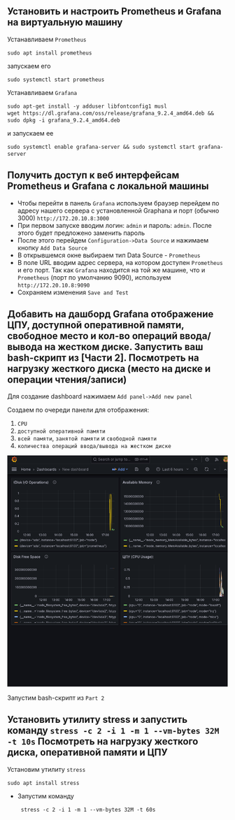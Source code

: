 ## Установить и настроить Prometheus и Grafana на виртуальную машину

Устанавливаем `Prometheus`
```
sudo apt install prometheus 
```

запускаем его

```
sudo systemctl start prometheus
```

Устанавливаем `Grafana`

``` 
sudo apt-get install -y adduser libfontconfig1 musl
wget https://dl.grafana.com/oss/release/grafana_9.2.4_amd64.deb && sudo dpkg -i grafana_9.2.4_amd64.deb
```

и запускаем ее
```
sudo systemctl enable grafana-server && sudo systemctl start grafana-server
```

## Получить доступ к веб интерфейсам **Prometheus** и **Grafana** с локальной машины

* Чтобы перейти в панель `Grafana` используем браузер перейдем по адресу нашего сервера с установленной Graphana и порт (обычно 3000)
  `http://172.20.10.8:3000`
* При первом запуске вводим логин: `admin` и пароль: `admin`. После этого будет предложено заменить пароль<br/>
* После этого перейдем `Configuration->Data Source` и нажимаем кнопку `Add Data Source`<br/>
* В открывшемся окне выбираем тип Data Source - `Prometheus`<br/>
* В поле URL вводим адрес сервера, на котором доступен `Prometheus` и его порт. Так как `Grafana` находится на той же машине, что и `Prometheus` (порт по умолчанию 9090), используем `http://172.20.10.8:9090` <br/>
* Сохраняем изменения `Save and Test`<br/>

## Добавить на дашборд **Grafana** отображение ЦПУ, доступной оперативной памяти, свободное место и кол-во операций ввода/вывода на жестком диске. Запустить ваш bash-скрипт из [Части 2]. Посмотреть на нагрузку жесткого диска (место на диске и операции чтения/записи)

Для создание dashboard нажимаем `Add panel->Add new panel`<br/>

Создаем по очереди панели для отображения:
1. `CPU`<br/>
2. `доступной оперативной памяти`<br/>
3. `всей памяти`, `занятой памяти` и `свободной памяти`<br/>
4. `количества операций ввода/вывода на жестком диске`<br/>

![](/src/07/screenshot/1.png)


Запустим bash-скрипт из `Part 2`

## Установить утилиту **stress** и запустить команду `stress -c 2 -i 1 -m 1 --vm-bytes 32M -t 10s` Посмотреть на нагрузку жесткого диска, оперативной памяти и ЦПУ
Установим утилиту `stress`
```
sudo apt install stress
```
* Запустим команду
    ```
     stress -c 2 -i 1 -m 1 --vm-bytes 32M -t 60s
    ```
